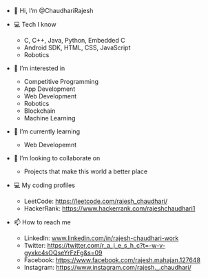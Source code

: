 - 👋 Hi, I’m @ChaudhariRajesh
    
- 💻 Tech I know
	- C, C++, Java, Python, Embedded C
	- Android SDK, HTML, CSS, JavaScript
	- Robotics

- 👀 I’m interested in
	- Competitive Programming
	- App Development
	- Web Development
	- Robotics
	- Blockchain
	- Machine Learning

- 🌱 I’m currently learning
	- Web Developemnt

- 💞️ I’m looking to collaborate on 
	- Projects that make this world a better place

- 💻 My coding profiles
	- LeetCode: https://leetcode.com/rajesh_chaudhari/
	- HackerRank: https://www.hackerrank.com/rajeshchaudhari1
	
- 📫 How to reach me
	- LinkedIn: www.linkedin.com/in/rajesh-chaudhari-work
	- Twitter: https://twitter.com/r_a_j_e_s_h_c?t=-w-v-gyxkc4sOQseYrFzFg&s=09
	- Facebook: https://www.facebook.com/rajesh.mahajan.127648
	- Instagram: https://www.instagram.com/rajesh._.chaudhari/
<!---
ChaudhariRajesh/ChaudhariRajesh is a ✨ special ✨ repository because its `README.md` (this file) appears on your GitHub profile.
You can click the Preview link to take a look at your changes.
--->
